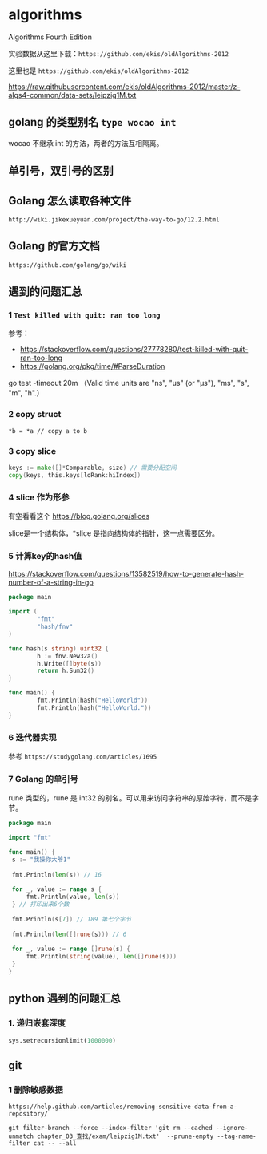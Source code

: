 # algorithms
Algorithms Fourth Edition

实验数据从这里下载：`https://github.com/ekis/oldAlgorithms-2012`

这里也是 `https://github.com/ekis/oldAlgorithms-2012`

https://raw.githubusercontent.com/ekis/oldAlgorithms-2012/master/z-algs4-common/data-sets/leipzig1M.txt

## golang 的类型别名 `type wocao int`

wocao 不继承 int 的方法，两者的方法互相隔离。

## 单引号，双引号的区别

## Golang 怎么读取各种文件

`http://wiki.jikexueyuan.com/project/the-way-to-go/12.2.html`

## Golang 的官方文档

`https://github.com/golang/go/wiki`

## 遇到的问题汇总

### 1 `Test killed with quit: ran too long`

参考：
+ https://stackoverflow.com/questions/27778280/test-killed-with-quit-ran-too-long
+ https://golang.org/pkg/time/#ParseDuration

go test -timeout 20m （Valid time units are "ns", "us" (or "µs"), "ms", "s", "m", "h".）

### 2 copy struct 

`*b = *a // copy a to b`

### 3 copy slice

```go
keys := make([]*Comparable, size) // 需要分配空间
copy(keys, this.keys[loRank:hiIndex])
```

### 4 slice 作为形参

有空看看这个 https://blog.golang.org/slices

slice是一个结构体，*slice 是指向结构体的指针，这一点需要区分。

### 5 计算key的hash值

https://stackoverflow.com/questions/13582519/how-to-generate-hash-number-of-a-string-in-go

```go
package main

import (
        "fmt"
        "hash/fnv"
)

func hash(s string) uint32 {
        h := fnv.New32a()
        h.Write([]byte(s))
        return h.Sum32()
}

func main() {
        fmt.Println(hash("HelloWorld"))
        fmt.Println(hash("HelloWorld."))
}
```

### 6 迭代器实现

参考 `https://studygolang.com/articles/1695`

### 7 Golang 的单引号

rune 类型的，rune 是 int32 的别名。可以用来访问字符串的原始字符，而不是字节。

```go
package main

import "fmt"

func main() {
 s := "我操你大爷1"
 
 fmt.Println(len(s)) // 16
 
 for _, value := range s {
     fmt.Println(value, len(s))
 } // 打印出来6个数
 
 fmt.Println(s[7]) // 189 第七个字节
 
 fmt.Println(len([]rune(s))) // 6
 
 for _, value := range []rune(s) {
     fmt.Println(string(value), len([]rune(s)))
 }
}

```

## python 遇到的问题汇总

### 1. 递归嵌套深度

```python
sys.setrecursionlimit(1000000)
```

## git

### 1 删除敏感数据

`https://help.github.com/articles/removing-sensitive-data-from-a-repository/`

`git filter-branch --force --index-filter 'git rm --cached --ignore-unmatch chapter_03_查找/exam/leipzig1M.txt'  --prune-empty --tag-name-filter cat -- --all `







